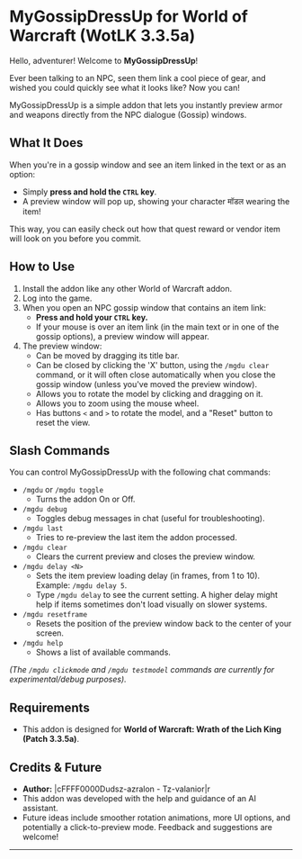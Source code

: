 # MyGossipDressUp for World of Warcraft (WotLK 3.3.5a)

Hello, adventurer! Welcome to **MyGossipDressUp**!

Ever been talking to an NPC, seen them link a cool piece of gear, and wished you could quickly see what it looks like? Now you can!

MyGossipDressUp is a simple addon that lets you instantly preview armor and weapons directly from the NPC dialogue (Gossip) windows.

## What It Does

When you're in a gossip window and see an item linked in the text or as an option:

*   Simply **press and hold the `CTRL` key**.
*   A preview window will pop up, showing your character मॉडल wearing the item!

This way, you can easily check out how that quest reward or vendor item will look on you before you commit.

## How to Use

1.  Install the addon like any other World of Warcraft addon.
2.  Log into the game.
3.  When you open an NPC gossip window that contains an item link:
    *   **Press and hold your `CTRL` key.**
    *   If your mouse is over an item link (in the main text or in one of the gossip options), a preview window will appear.
4.  The preview window:
    *   Can be moved by dragging its title bar.
    *   Can be closed by clicking the 'X' button, using the `/mgdu clear` command, or it will often close automatically when you close the gossip window (unless you've moved the preview window).
    *   Allows you to rotate the model by clicking and dragging on it.
    *   Allows you to zoom using the mouse wheel.
    *   Has buttons `<` and `>` to rotate the model, and a "Reset" button to reset the view.

## Slash Commands

You can control MyGossipDressUp with the following chat commands:

*   `/mgdu` or `/mgdu toggle`
    *   Turns the addon On or Off.
*   `/mgdu debug`
    *   Toggles debug messages in chat (useful for troubleshooting).
*   `/mgdu last`
    *   Tries to re-preview the last item the addon processed.
*   `/mgdu clear`
    *   Clears the current preview and closes the preview window.
*   `/mgdu delay <N>`
    *   Sets the item preview loading delay (in frames, from 1 to 10). Example: `/mgdu delay 5`.
    *   Type `/mgdu delay` to see the current setting. A higher delay might help if items sometimes don't load visually on slower systems.
*   `/mgdu resetframe`
    *   Resets the position of the preview window back to the center of your screen.
*   `/mgdu help`
    *   Shows a list of available commands.

*(The `/mgdu clickmode` and `/mgdu testmodel` commands are currently for experimental/debug purposes).*

## Requirements

*   This addon is designed for **World of Warcraft: Wrath of the Lich King (Patch 3.3.5a)**.

## Credits & Future

*   **Author:** |cFFFF0000Dudsz-azralon - Tz-valanior|r
*   This addon was developed with the help and guidance of an AI assistant.
*   Future ideas include smoother rotation animations, more UI options, and potentially a click-to-preview mode. Feedback and suggestions are welcome!

---
